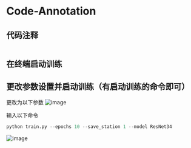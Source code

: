 # Code-Annotation
## 代码注释
```python

```
## 在终端启动训练



## 更改参数设置并启动训练（有启动训练的命令即可）
更改为以下参数
![image](https://user-images.githubusercontent.com/128216499/233016745-2f3f9ccd-efb1-4961-8129-41a55b9d2bbf.png)

输入以下命令
```python
python train.py --epochs 10 --save_station 1 --model ResNet34
```
![image](https://user-images.githubusercontent.com/128216499/233017491-d8fe3e05-82b5-49e8-9b85-5e60f8020059.png)
